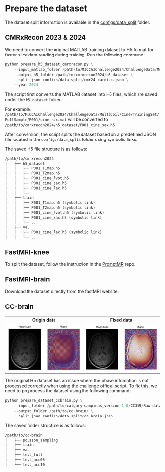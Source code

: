 # Prepare the dataset

The dataset split information is available in the [configs/data_split](configs/data_split) folder. 

## CMRxRecon 2023 & 2024

We need to convert the original MATLAB training dataset to H5 format for faster slice data reading during training. Run the following command:

```python
python prepare_h5_dataset_cmrxrecon.py \
    --input_matlab_folder /path/to/MICCAIChallenge2024/ChallengeData/MultiCoil \
    --output_h5_folder /path/to/cmrxrecon2024/h5_dataset \
    --split_json configs/data_split/cmr24-cardiac.json \
    --year 2024
```

The script first converts the MATLAB dataset into H5 files, which are saved under the `h5_dataset` folder.

For example,
`/path/to/MICCAIChallenge2024/ChallengeData/MultiCoil/Cine/TrainingSet/FullSample/P001/cine_sax.mat`
will be converted to
`/path/to/cmrxrecon2024/h5_dataset/P001_cine_sax.h5`

After conversion, the script splits the dataset based on a predefined JSON file located in the `configs/data_split` folder using symbolic links.

The saved H5 file structure is as follows:

```
/path/to/cmrxrecon2024
│   ├── h5_dataset
│   │   ├── P001_T1map.h5
│   │   ├── P001_T2map.h5
│   │   ├── P001_cine_lvot.h5
│   │   ├── P001_cine_sax.h5
│   │   ├── P001_cine_lax.h5
│   │   └── ...
│   ├── train
│   │   ├── P001_T1map.h5 (symbolic link)
│   │   ├── P001_T2map.h5 (symbolic link)
│   │   ├── P001_cine_lvot.h5 (symbolic link)
│   │   ├── P001_cine_sax.h5 (symbolic link)
│   │   └── ...
│   ├── val
│   │   ├── P001_cine_lax.h5 (symbolic link)
│   │   └── ...
```

## FastMRI-knee

To split the dataset, follow the instruction in the [PromptMR](https://github.com/hellopipu/PromptMR/blob/main/promptmr_examples/fastmri/README.md) repo.

## FastMRI-brain

Download the dataset directly from the fastMRI website.

## CC-brain

<table align="center">
  <tr>
    <th>Origin data</th>
    <th>Fixed data</th>
  </tr>
  <tr>
    <td><img src="assets/origin.png" alt="Proposed Method" width="400"></td>
    <td><img src="assets/fixed.png" alt="Baseline Method" width="400"></td>
  </tr>
</table>

The original H5 dataset has an issue where the phase infomation is not processed correctly when using the challenge official script. To fix this, we need to preprocess the dataset using the following command:

```python
python prepare_dataset_ccbrain.py \
    --input_folder /path/to/calgary-campinas_version-1.0/CC359/Raw-data/Multi-channel/12-channel \
    --output_folder /path/to/cc-brain/ \
    --split_json configs/data_split/cc-brain.json
```

The saved folder structure is as follows:

```
/path/to/cc-brain
│   ├── poisson_sampling
│   ├── train
│   ├── val
│   ├── test_full
│   ├── test_acc05
│   └── test_acc10
```

